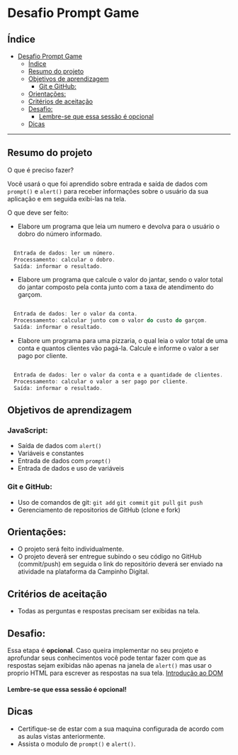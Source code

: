 # Desafio Prompt Game

## Índice

- [Desafio Prompt Game](#desafio-prompt-game)
  - [Índice](#índice)
  - [Resumo do projeto](#resumo-do-projeto)
  - [Objetivos de aprendizagem](#objetivos-de-aprendizagem)
    - [Git e GitHub:](#git-e-github)
  - [Orientações:](#orientações)
  - [Critérios de aceitação](#critérios-de-aceitação)
  - [Desafio:](#desafio)
    - [Lembre-se que essa sessão é opcional](#lembre-se-que-essa-sessão-é-opcional)
  - [Dicas](#dicas)

***

## Resumo do projeto

O que é preciso fazer? 

Você usará o que foi aprendido sobre entrada e saída de dados com `prompt()` e `alert()` para receber informações sobre o usuário da sua aplicação e em seguida exibi-las na tela. 

O que deve ser feito: 

- Elabore um programa que leia um numero e devolva para o usuário o dobro do número informado.


~~~javascript

  Entrada de dados: ler um número.
  Processamento: calcular o dobro.
  Saída: informar o resultado.

~~~
  
- Elabore um programa que calcule o valor do jantar, sendo o valor total do jantar composto pela conta junto com a taxa de atendimento do garçom. 

~~~javascript

  Entrada de dados: ler o valor da conta.
  Processamento: calcular junto com o valor do custo do garçom.
  Saída: informar o resultado.

~~~

  
- Elabore um programa para uma pizzaria, o qual leia o valor total de uma conta e quantos clientes vão pagá-la. Calcule e informe o valor a ser pago por cliente. 

~~~javascript

  Entrada de dados: ler o valor da conta e a quantidade de clientes.
  Processamento: calcular o valor a ser pago por cliente.
  Saída: informar o resultado.

~~~


## Objetivos de aprendizagem
  
### JavaScript:

- Saída de dados com `alert()`
- Variáveis e constantes 
- Entrada de dados com `prompt()`
- Entrada de dados e uso de variáveis

### Git e GitHub:

- Uso de comandos de git: `git add` `git commit` `git pull` `git push`
- Gerenciamento de repositorios de GitHub (clone e fork)

## Orientações:


- O projeto será feito individualmente.
- O projeto deverá ser entregue subindo o seu código no GitHub (commit/push) em seguida o link do repositório deverá ser enviado na atividade na plataforma da Campinho Digital. 

## Critérios de aceitação

- Todas as perguntas e respostas precisam ser exibidas na tela. 




## Desafio:

Essa etapa é **opcional**. Caso queira implementar no seu projeto e aprofundar seus conhecimentos você pode tentar fazer com que as respostas sejam exibidas não apenas na janela 
de `alert()` mas usar o proprio HTML para escrever as respostas na sua tela. 
[Introdução ao DOM](https://developer.mozilla.org/pt-BR/docs/Web/API/Document_Object_Model/Introduction)

#### Lembre-se que essa sessão é opcional!

## Dicas

- Certifique-se de estar com a sua maquina configurada de acordo com as aulas vistas anteriormente.
- Assista o modulo de `prompt()` e `alert()`.


